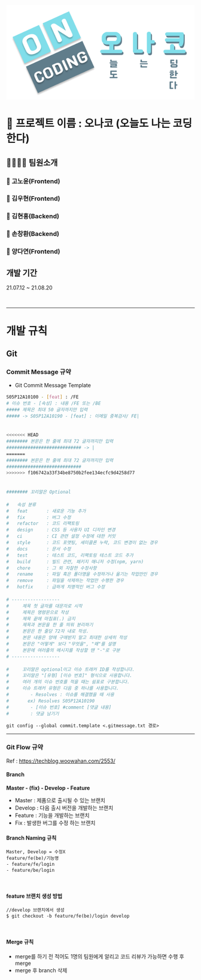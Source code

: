 ![logo](img/logo.png)

# 🎈 프로젝트 이름 : 오나코 (오늘도 나는 코딩한다)

## 👨‍👩‍👦‍👦 팀원소개

### 🧑 고노윤(Frontend)

### 👦 김우현(Frontend)

### 👦 김현홍(Backend)

### 👦 손창환(Backend)

### 🧑 양다연(Frontend)

## 개발 기간

21.07.12 ~ 21.08.20

<br>

---

# 개발 규칙

## Git

### Commit Message 규약

- Git Commit Message Template

```bash
S05P12A10100 - [feat] : /FE
# 이슈 번호 - [속성] : 내용 /FE 또는 /BE
##### 제목은 최대 50 글자까지만 입력
##### -> S05P12A10190 - [feat] : 이메일 중복검사/ FE|


<<<<<<< HEAD
######## 본문은 한 줄에 최대 72 글자까지만 입력
############################ -> |
=======
######## 본문은 한 줄에 최대 72 글자까지만 입력 
############################
>>>>>>> f106742a33f34be8750b2fee134ecfc9d4258d77


######## 꼬리말은 Optional

#   속성 분류
#   feat       : 새로운 기능 추가
#   fix        : 버그 수정
#   refactor   : 코드 리팩토링
#   design     : CSS 등 사용자 UI 디자인 변경
#   ci         : CI 관련 설정 수정에 대한 커밋
#   style      : 코드 포맷팅, 세미콜론 누락, 코드 변경이 없는 경우
#   docs       : 문서 수정
#   test       : 테스트 코드, 리팩토링 테스트 코드 추가
#   build      : 빌드 관련, 패키지 매니저 수정(npm, yarn)
#   chore      : 그 외 자잘한 수정사항
#   rename     : 파일 혹은 폴더명을 수정하거나 옮기는 작업만인 경우
#   remove     : 파일을 삭제하는 작업만 수행한 경우
#   hotfix     : 급하게 치명적인 버그 수정

# ------------------
#     제목 첫 글자를 대문자로 시작
#     제목은 명령문으로 작성
#     제목 끝에 마침표(.) 금지
#     제목과 본문을 한 줄 띄워 분리하기
#     본문은 한 줄당 72자 내로 작성.
#     본문 내용은 양에 구애받지 말고 최대한 상세히 작성
#     본문은 "어떻게" 보다 "무엇을", "왜"를 설명
#     본문에 여러줄의 메시지를 작성할 땐 "-"로 구분
# ------------------

#     꼬리말은 optional이고 이슈 트래커 ID를 작성합니다.
#     꼬리말은 "[유형] [이슈 번호]" 형식으로 사용합니다.
#     여러 개의 이슈 번호를 적을 때는 쉼표로 구분합니다.
#     이슈 트래커 유형은 다음 중 하나를 사용합니다.
#        - Resolves : 이슈를 해결했을 때 사용
#       ex) Resolves S05P12A10190
#        - [이슈 번호] #comment [댓글 내용]
#        : 댓글 남기기

```

```
git config --global commit.template <.gitmessage.txt 경로>
```

<hr>

### Git Flow 규약

Ref : https://techblog.woowahan.com/2553/

#### Branch

**Master - (fix) - Develop - Feature**

- Master : 제품으로 출시될 수 있는 브랜치
- Develop : 다음 출시 버전을 개발하는 브랜치
- Feature : 기능을 개발하는 브랜치
- Fix : 발생한 버그를 수정 하는 브랜치
  <br>

#### Branch Naming 규칙

```
Master, Develop = 수정X
feature/fe(be)/기능명
- feature/fe/login
- feature/be/login
```

<br>

#### feature 브랜치 생성 방법

```
//develop 브랜치에서 생성
$ git checkout -b feature/fe(be)/login develop
```

<br>

#### Merge 규칙

- merge를 하기 전 적어도 1명의 팀원에게 알리고 코드 리뷰가 가능하면 수행 후 merge
- merge 후 branch 삭제
